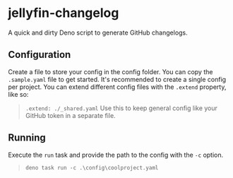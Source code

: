 # jellyfin-changelog

A quick and dirty Deno script to generate GitHub changelogs.

## Configuration

Create a file to store your config in the config folder. You can copy the `.sample.yaml` file to get started. It's recommended to create a single config per project. You can extend different config files with the `.extend` property, like so:
> `.extend: ./_shared.yaml`
Use this to keep general config like your GitHub token in a separate file.

## Running

Execute the `run` task and provide the path to the config with the `-c` option.
> `deno task run -c .\config\coolproject.yaml`
